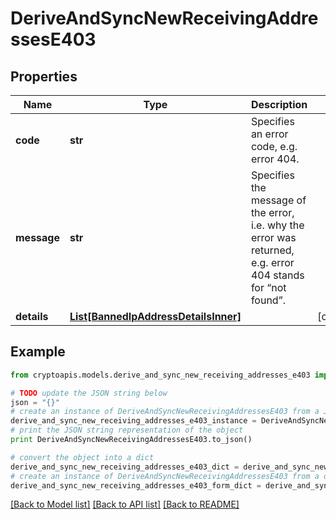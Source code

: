 # DeriveAndSyncNewReceivingAddressesE403


## Properties
Name | Type | Description | Notes
------------ | ------------- | ------------- | -------------
**code** | **str** | Specifies an error code, e.g. error 404. | 
**message** | **str** | Specifies the message of the error, i.e. why the error was returned, e.g. error 404 stands for “not found”. | 
**details** | [**List[BannedIpAddressDetailsInner]**](BannedIpAddressDetailsInner.md) |  | [optional] 

## Example

```python
from cryptoapis.models.derive_and_sync_new_receiving_addresses_e403 import DeriveAndSyncNewReceivingAddressesE403

# TODO update the JSON string below
json = "{}"
# create an instance of DeriveAndSyncNewReceivingAddressesE403 from a JSON string
derive_and_sync_new_receiving_addresses_e403_instance = DeriveAndSyncNewReceivingAddressesE403.from_json(json)
# print the JSON string representation of the object
print DeriveAndSyncNewReceivingAddressesE403.to_json()

# convert the object into a dict
derive_and_sync_new_receiving_addresses_e403_dict = derive_and_sync_new_receiving_addresses_e403_instance.to_dict()
# create an instance of DeriveAndSyncNewReceivingAddressesE403 from a dict
derive_and_sync_new_receiving_addresses_e403_form_dict = derive_and_sync_new_receiving_addresses_e403.from_dict(derive_and_sync_new_receiving_addresses_e403_dict)
```
[[Back to Model list]](../README.md#documentation-for-models) [[Back to API list]](../README.md#documentation-for-api-endpoints) [[Back to README]](../README.md)


